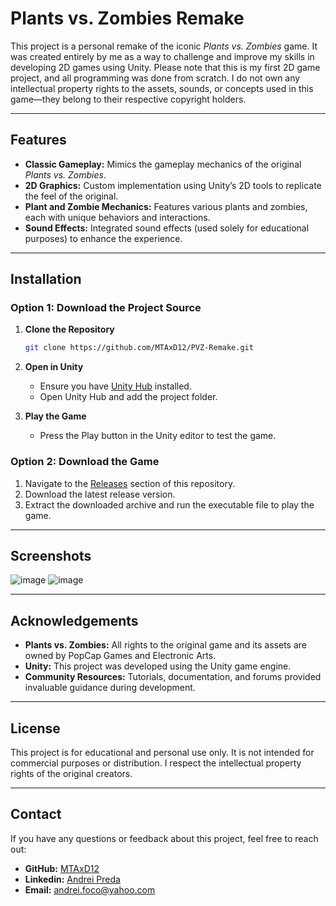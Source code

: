 # Plants vs. Zombies Remake

This project is a personal remake of the iconic *Plants vs. Zombies* game. It was created entirely by me as a way to challenge and improve my skills in developing 2D games using Unity. Please note that this is my first 2D game project, and all programming was done from scratch. I do not own any intellectual property rights to the assets, sounds, or concepts used in this game—they belong to their respective copyright holders.

---

## Features

- **Classic Gameplay:** Mimics the gameplay mechanics of the original *Plants vs. Zombies*.
- **2D Graphics:** Custom implementation using Unity’s 2D tools to replicate the feel of the original.
- **Plant and Zombie Mechanics:** Features various plants and zombies, each with unique behaviors and interactions.
- **Sound Effects:** Integrated sound effects (used solely for educational purposes) to enhance the experience.

---

## Installation

### Option 1: Download the Project Source

1. **Clone the Repository**
   ```bash
   git clone https://github.com/MTAxD12/PVZ-Remake.git
   ```

2. **Open in Unity**
   - Ensure you have [Unity Hub](https://unity.com/download) installed.
   - Open Unity Hub and add the project folder.

3. **Play the Game**
   - Press the Play button in the Unity editor to test the game.

### Option 2: Download the Game

1. Navigate to the [Releases](https://github.com/your-username/plants-vs-zombies-remake/releases) section of this repository.
2. Download the latest release version.
3. Extract the downloaded archive and run the executable file to play the game.

---

## Screenshots

![image](https://github.com/user-attachments/assets/b3933bd6-627f-41b8-aee5-683e7048adb9)
![image](https://github.com/user-attachments/assets/32d09d2b-62a5-44b0-8eea-647f5ca2f412)

---

## Acknowledgements

- **Plants vs. Zombies:** All rights to the original game and its assets are owned by PopCap Games and Electronic Arts.
- **Unity:** This project was developed using the Unity game engine.
- **Community Resources:** Tutorials, documentation, and forums provided invaluable guidance during development.

---

## License

This project is for educational and personal use only. It is not intended for commercial purposes or distribution. I respect the intellectual property rights of the original creators.

---

## Contact

If you have any questions or feedback about this project, feel free to reach out:

- **GitHub:** [MTAxD12](https://github.com/MTAxD12)
- **Linkedin:** [Andrei Preda](https://www.linkedin.com/in/andrei-preda-59aba1309/)
- **Email:** andrei.foco@yahoo.com

